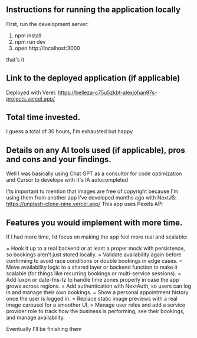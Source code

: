 ## Instructions for running the application locally

First, run the development server:

1. npm install
2. npm run dev
3. open http://localhost:3000

that's it

## Link to the deployed application (if applicable)

Deployed with Verel: https://belleza-c75u5zkbt-alexjohan97s-projects.vercel.app/

## Total time invested.

I guess a total of 30 hours, I'm exhausted but happy

## Details on any AI tools used (if applicable), pros and cons and your findings.

Well I was basically using Chat GPT as a consultor for code optimization and Cursor to develope with it's IA autocompleted

I'ts important to mention that images are free of copyright because
I'm using them from another app I've developed months ago with NextJS: https://unplash-clone-nine.vercel.app/
This app uses Pexels API

## Features you would implement with more time.

If I had more time, I’d focus on making the app feel more real and scalable:

= Hook it up to a real backend or at least a proper mock with persistence, so bookings aren’t just stored locally.
= Validate availability again before confirming to avoid race conditions or double bookings in edge cases.
= Move availability logic to a shared layer or backend function to make it scalable (for things like recurring bookings or multi-service sessions).
= Add luxon or date-fns-tz to handle time zones properly in case the app grows across regions.
= Add authentication with NextAuth, so users can log in and manage their own bookings.
= Show a personal appointment history once the user is logged in.
= Replace static image previews with a real image carousel for a smoother UI.
= Manage user roles and add a service provider role to track how the business is performing, see their bookings, and manage availability.

Eventually I'll be finishing them
